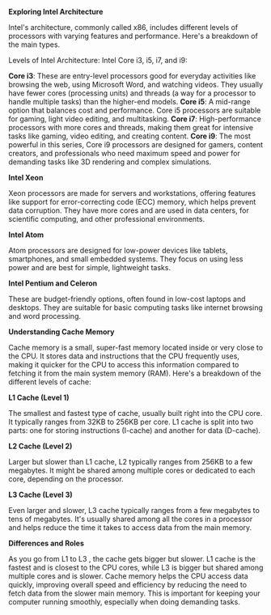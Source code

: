 **Exploring Intel Architecture**

Intel's architecture, commonly called x86, includes different levels of processors with varying features and performance. Here's a breakdown of the main types. 

Levels of Intel Architecture: Intel Core i3, i5, i7, and i9:

**Core i3**: These are entry-level processors good for everyday activities like browsing the web, using Microsoft Word, and watching videos. They usually have fewer cores (processing units) and threads (a way for a processor to handle multiple tasks) than the higher-end models.
**Core i5**: A mid-range option that balances cost and performance. Core i5 processors are suitable for gaming, light video editing, and multitasking.
**Core i7**: High-performance processors with more cores and threads, making them great for intensive tasks like gaming, video editing, and creating content.
**Core i9**: The most powerful in this series, Core i9 processors are designed for gamers, content creators, and professionals who need maximum speed and power for demanding tasks like 3D rendering and complex simulations.

**Intel Xeon**

Xeon processors are made for servers and workstations, offering features like support for error-correcting code (ECC) memory, which helps prevent data corruption. They have more cores and are used in data centers, for scientific computing, and other professional environments.

**Intel Atom**

Atom processors are designed for low-power devices like tablets, smartphones, and small embedded systems. They focus on using less power and are best for simple, lightweight tasks.

**Intel Pentium and Celeron**

These are budget-friendly options, often found in low-cost laptops and desktops. They are suitable for basic computing tasks like internet browsing and word processing.

**Understanding Cache Memory**

Cache memory is a small, super-fast memory located inside or very close to the CPU. It stores data and instructions that the CPU frequently uses, making it quicker for the CPU to access this information compared to fetching it from the main system memory (RAM). Here's a breakdown of the different levels of cache:

**L1 Cache (Level 1)**

The smallest and fastest type of cache, usually built right into the CPU core. It typically ranges from 32KB to 256KB per core. L1 cache is split into two parts: one for storing instructions (I-cache) and another for data (D-cache).

**L2 Cache (Level 2)**

Larger but slower than L1 cache, L2 typically ranges from 256KB to a few megabytes. It might be shared among multiple cores or dedicated to each core, depending on the processor.

**L3 Cache (Level 3)**

Even larger and slower, L3 cache typically ranges from a few megabytes to tens of megabytes. It's usually shared among all the cores in a processor and helps reduce the time it takes to access data from the main memory.

**Differences and Roles**

As you go from L1 to L3 , the cache gets bigger but slower. L1 cache is the fastest and is closest to the CPU cores, while L3 is bigger but shared among multiple cores and is slower. Cache memory helps the CPU access data quickly, improving overall speed and efficiency by reducing the need to fetch data from the slower main memory. This is important for keeping your computer running smoothly, especially when doing demanding tasks.
